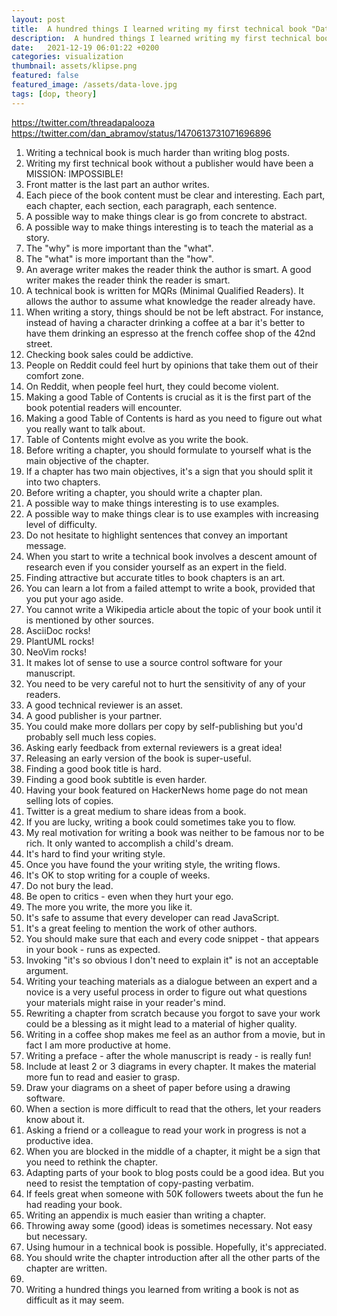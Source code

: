 ```yaml
---
layout: post
title:  A hundred things I learned writing my first technical book "Data-Oriented Programming"
description:  A hundred things I learned writing my first technical book "Data-Oriented Programming"
date:   2021-12-19 06:01:22 +0200
categories: visualization
thumbnail: assets/klipse.png
featured: false
featured_image: /assets/data-love.jpg
tags: [dop, theory]
---
```



https://twitter.com/threadapalooza
https://twitter.com/dan_abramov/status/1470613731071696896


1. Writing a technical book is much harder than writing blog posts.
1. Writing my first technical book without a publisher would have been a MISSION: IMPOSSIBLE!
1. Front matter is the last part an author writes.
1. Each piece of the book content must be clear and interesting. Each part, each chapter, each section, each paragraph, each sentence.
1. A possible way to make things clear is go from concrete to abstract.
1. A possible way to make things interesting is to teach the material as a story.
1. The "why" is more important than the "what".
1. The "what" is more important than the "how".
1. An average writer makes the reader think the author is smart. A good writer makes the reader think the reader is smart.
1. A technical book is written for MQRs (Minimal Qualified Readers). It allows the author to assume what knowledge the reader already have.
1. When writing a story, things should be not be left abstract. For instance, instead of having a character drinking a coffee at a bar it's better to have them drinking an espresso at the french coffee shop of the 42nd street.
1. Checking book sales could be addictive.
1. People on Reddit could feel hurt by opinions that take them out of their comfort zone.
1. On Reddit, when people feel hurt, they could become violent.
1. Making a good Table of Contents is crucial as it is the first part of the book potential readers will encounter.
1. Making a good Table of Contents is hard as you need to figure out what you really want to talk about.
1. Table of Contents might evolve as you write the book.
1. Before writing a chapter, you should formulate to yourself what is the main objective of the chapter.
1. If a chapter has two main objectives, it's a sign that you should split it into two chapters.
1. Before writing a chapter, you should write a chapter plan. 
1. A possible way to make things interesting is to use examples.
1. A possible way to make things clear is to use examples with increasing level of difficulty.
1. Do not hesitate to highlight sentences that convey an important message.
1. When you start to write a technical book involves a descent amount of research even if you consider yourself as an expert in the field.
1. Finding attractive but accurate titles to book chapters is an art.
1. You can learn a lot from a failed attempt to write a book, provided that you put your ago aside.
1. You cannot write a Wikipedia article about the topic of your book until it is mentioned by other sources.
1. AsciiDoc rocks!
1. PlantUML rocks!
1. NeoVim rocks!
1. It makes lot of sense to use a source control software for your manuscript.
1. You need to be very careful not to hurt the sensitivity of any of your readers.
1. A good technical reviewer is an asset.
1. A good publisher is your partner.
1. You could make more dollars per copy by self-publishing but you'd probably sell much less copies.
1. Asking early feedback from external reviewers is a great idea!
1. Releasing an early version of the book is super-useful.
1. Finding a good book title is hard.
1. Finding a good book subtitle is even harder.
1. Having your book featured on HackerNews home page do not mean selling lots of copies. 
1. Twitter is a great medium to share ideas from a book.
1. If you are lucky, writing a book could sometimes take you to flow.
1. My real motivation for writing a book was neither to be famous nor to be rich. It only wanted to accomplish a child's dream.
1. It's hard to find your writing style.
1. Once you have found the your writing style, the writing flows.
1. It's OK to stop writing for a couple of weeks.
1. Do not bury the lead.
1. Be open to critics - even when they hurt your ego.
1. The more you write, the more you like it.
1. It's safe to assume that every developer can read JavaScript. 
1. It's a great feeling to mention the work of other authors.
1. You should make sure that each and every code snippet - that appears in your book - runs as expected.
1. Invoking "it's so obvious I don't need to explain it" is not an acceptable argument. 
1. Writing your teaching materials as a dialogue between an expert and a novice is a very useful process in order to figure out what questions your materials might raise in your reader's mind.
1. Rewriting a chapter from scratch because you forgot to save your work could be a blessing as it might lead to a material of higher quality.
1. Writing in a coffee shop makes me feel as an author from a movie, but in fact I am more productive at home.
1. Writing a preface - after the whole manuscript is ready - is really fun!
1. Include at least 2 or 3 diagrams in every chapter. It makes the material more fun to read and easier to grasp.
1. Draw your diagrams on a sheet of paper before using a drawing software.
1. When a section is more difficult to read that the others, let your readers know about it.
1. Asking a friend or a colleague to read your work in progress is not a productive idea.
1. When you are blocked in the middle of a chapter, it might be a sign that you need to rethink the chapter.
1. Adapting parts of your book to blog posts could be a good idea. But you need to resist the temptation of copy-pasting verbatim.
1. If feels great when someone with 50K followers tweets about the fun he had reading your book. 
1. Writing an appendix is much easier than writing a chapter.
1. Throwing away some (good) ideas is sometimes necessary. Not easy but necessary.
1. Using humour in a technical book is possible. Hopefully, it's appreciated. 
1. You should write the chapter introduction after all the other parts of the chapter are written.
1. 
1. Writing a hundred things you learned from writing a book is not as difficult as it may seem.
